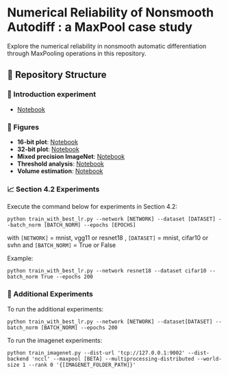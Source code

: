 # Numerical Reliability of Nonsmooth Autodiff : a MaxPool case study

Explore the numerical reliability in nonsmooth automatic differentiation through MaxPooling operations in this repository.

## 📂 Repository Structure

### 🎈 Introduction experiment
- [Notebook](notebooks/first_xp.ipynb)

### 🎨 Figures

- **16-bit plot**: [Notebook](results/plot_16bits.ipynb)
- **32-bit plot**: [Notebook](results/plot_32bits.ipynb)
- **Mixed precision ImageNet**: [Notebook](results/plot_imagenet.ipynb)
- **Threshold analysis**: [Notebook](notebooks/threshold.ipynb)
- **Volume estimation**: [Notebook](notebooks/volume_estimation_by_architecture.ipynb)


### 📈 Section 4.2 Experiments
Execute the command below for experiments in Section 4.2:
```console
python train_with_best_lr.py --network [NETWORK] --dataset [DATASET] --batch_norm [BATCH_NORM] --epochs [EPOCHS]
``````
with ```[NETWORK]``` = mnist, vgg11 or resnet18 , ```[DATASET]``` = mnist, cifar10 or svhn and ```[BATCH_NORM]``` = True or False

Example: 
```console
python train_with_best_lr.py --network resnet18 --dataset cifar10 --batch_norm True --epochs 200 
```

### 📝 Additional Experiments
To run the additional experiments:
```console
python train_with_best_lr.py --network [NETWORK] --dataset[DATASET] --batch_norm [BATCH_NORM] --epochs 200
```

To run the imagenet experiments:
```console
python train_imagenet.py --dist-url 'tcp://127.0.0.1:9002' --dist-backend 'nccl' --maxpool [BETA] --multiprocessing-distributed --world-size 1 --rank 0 '{[IMAGENET_FOLDER_PATH]}'
```
